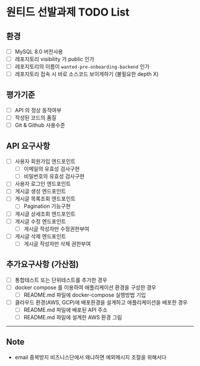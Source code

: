 # 원티드 선발과제 TODO List

## 환경

- [ ] MySQL 8.0 버전사용
- [ ] 레포지토리 visibility 가 public 인가
- [ ] 레포지토리의 이름이 `wanted-pre-onboarding-backend` 인가
- [ ] 레포지토리 접속 시 바로 소스코드 보이게하기 (불필요한 depth X)

## 평가기준

- [ ] API 의 정상 동작여부
- [ ] 작성된 코드의 품질
- [ ] Git & Github 사용수준

## API 요구사항

- [ ] 사용자 회원가입 엔드포인트
  - [ ] 이메일의 유효성 검사구현
  - [ ] 비밀번호의 유효성 검사구현
- [ ] 사용자 로그인 엔드포인트
- [ ] 게시글 생성 엔드포인트
- [ ] 게시글 목록조회 엔드포인트
  - [ ] Pagination 기능구현
- [ ] 게시글 상세조회 엔드포인트
- [ ] 게시글 수정 엔드포인트
  - [ ] 게시글 작성자만 수정권한부여
- [ ] 게시글 삭제 엔드포인트
  - [ ] 게시글 작성자만 삭제 권한부여

## 추가요구사항 (가산점)

- [ ] 통합테스트 또는 단위테스트를 추가한 경우
- [ ] docker compose 를 이용하여 애플리케이션 환경을 구성한 경우
  - [ ] README.md 파일에 docker-compose 실행방법 기입
- [ ] 클라우드 환경(AWS, GCP)에 배포환경을 설계하고 애플리케이션을 배포한 경우
  - [ ] README.md 파일에 배포된 API 주소
  - [ ] README.md 파일에 설계한 AWS 환경 그림

---

## Note

- email 중복방지 비즈니스단에서 왜냐하면 예외메시지 조절을 위해서다